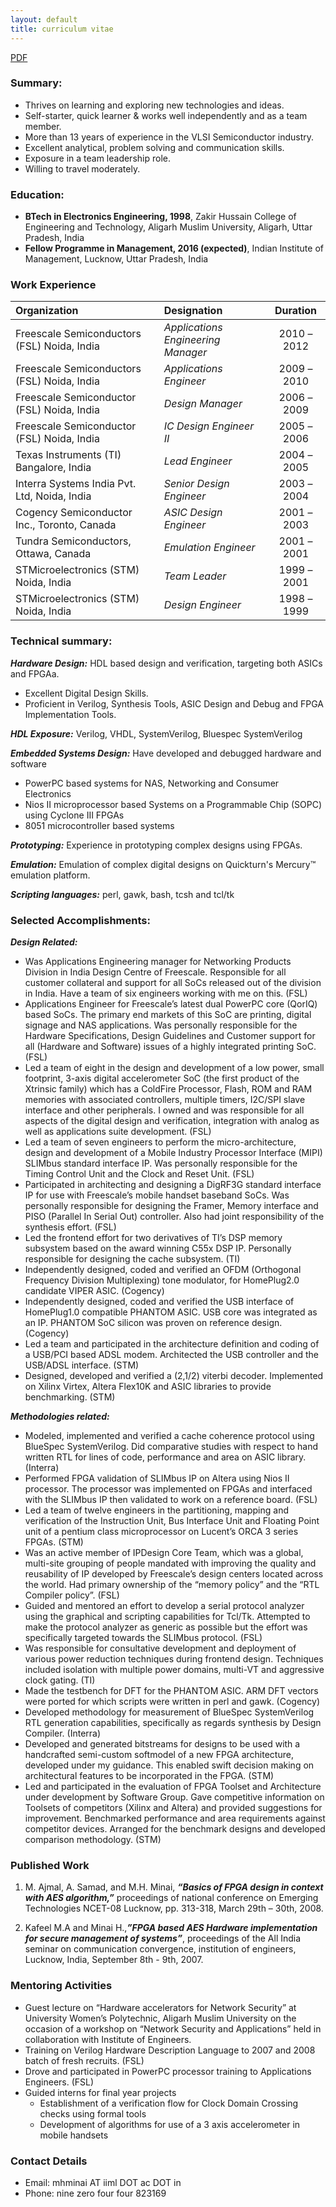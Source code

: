 ```yaml
---
layout: default
title: curriculum vitae
---
```


[PDF](/files/cv.pdf)

### Summary:

-   Thrives on learning and exploring new technologies and ideas.
-   Self-starter, quick learner & works well independently and as a team
    member.
-   More than 13 years of experience in the VLSI Semiconductor
    industry.
-   Excellent analytical, problem solving and communication skills.
-   Exposure in a team leadership role.
-   Willing to travel moderately.

### Education:

-   **BTech in Electronics Engineering, 1998**, Zakir Hussain College of Engineering and Technology, Aligarh Muslim University, Aligarh, Uttar Pradesh, India
-   **Fellow Programme in Management, 2016 (expected)**, Indian Institute of Management, Lucknow, Uttar Pradesh, India

### Work Experience

<div class="table-responsive">
  <table class="table table-hover">
  <thead>
    <tr>
      <th style="text-align: left">Organization</th>
      <th style="text-align: left">Designation</th>
      <th style="text-align: center">Duration</th>
    </tr>
  </thead>
  <tbody>
    <tr>
      <td style="text-align: left">Freescale Semiconductors (FSL) Noida, India</td>
      <td style="text-align: left"><em>Applications Engineering Manager</em></td>
      <td style="text-align: center">2010 – 2012</td>
    </tr>
    <tr>
      <td style="text-align: left">Freescale Semiconductors (FSL) Noida, India</td>
      <td style="text-align: left"><em>Applications Engineer</em></td>
      <td style="text-align: center">2009 – 2010</td>
    </tr>
    <tr>
      <td style="text-align: left">Freescale Semiconductor (FSL) Noida, India</td>
      <td style="text-align: left"><em>Design Manager</em></td>
      <td style="text-align: center">2006 – 2009</td>
    </tr>
    <tr>
      <td style="text-align: left">Freescale Semiconductor (FSL) Noida, India</td>
      <td style="text-align: left"><em>IC Design Engineer II</em></td>
      <td style="text-align: center">2005 – 2006</td>
    </tr>
    <tr>
      <td style="text-align: left">Texas Instruments (TI) Bangalore, India</td>
      <td style="text-align: left"><em>Lead Engineer</em></td>
      <td style="text-align: center">2004 – 2005</td>
    </tr>
    <tr>
      <td style="text-align: left">Interra Systems India Pvt. Ltd, Noida, India</td>
      <td style="text-align: left"><em>Senior Design Engineer</em></td>
      <td style="text-align: center">2003 – 2004</td>
    </tr>
    <tr>
      <td style="text-align: left">Cogency Semiconductor Inc., Toronto, Canada</td>
      <td style="text-align: left"><em>ASIC Design Engineer</em></td>
      <td style="text-align: center">2001 – 2003</td>
    </tr>
    <tr>
      <td style="text-align: left">Tundra Semiconductors, Ottawa, Canada</td>
      <td style="text-align: left"><em>Emulation Engineer</em></td>
      <td style="text-align: center">2001 – 2001</td>
    </tr>
    <tr>
      <td style="text-align: left">STMicroelectronics (STM) Noida, India</td>
      <td style="text-align: left"><em>Team Leader</em></td>
      <td style="text-align: center">1999 – 2001</td>
    </tr>
    <tr>
      <td style="text-align: left">STMicroelectronics (STM) Noida, India</td>
      <td style="text-align: left"><em>Design Engineer</em></td>
      <td style="text-align: center">1998 – 1999</td>
    </tr>
  </tbody>
  </table>
</div>

### Technical summary:

***Hardware Design:*** HDL based design and verification, targeting both ASICs and FPGAa.

-   Excellent Digital Design Skills.
-   Proficient in Verilog, Synthesis Tools, ASIC Design and Debug and FPGA Implementation Tools.

***HDL Exposure:*** Verilog, VHDL, SystemVerilog, Bluespec SystemVerilog

***Embedded Systems Design:*** Have developed and debugged hardware and software

-   PowerPC based systems for NAS, Networking and Consumer Electronics
-   Nios II microprocessor based Systems on a Programmable Chip (SOPC)
    using Cyclone III FPGAs
-   8051 microcontroller based systems

***Prototyping:*** Experience in prototyping complex designs using FPGAs.

***Emulation:*** Emulation of complex digital designs on Quickturn's Mercury™ emulation platform.

***Scripting languages:*** perl, gawk, bash, tcsh and tcl/tk


### Selected Accomplishments:

***Design Related:***

- Was Applications Engineering manager for Networking Products Division in India Design Centre of Freescale. Responsible for all customer collateral and support for all SoCs released out of the division in India. Have a team of six engineers working with me on this. (FSL)
- Applications Engineer for Freescale’s latest dual PowerPC core (QorIQ) based SoCs. The primary end markets of this SoC are printing, digital signage and NAS applications. Was personally responsible for the Hardware Specifications, Design Guidelines and Customer support for all (Hardware and Software) issues of a highly integrated printing SoC. (FSL)
- Led a team of eight in the design and development of a low power, small footprint, 3-axis digital accelerometer SoC (the first product of the Xtrinsic family) which has a ColdFire Processor, Flash, ROM and RAM memories with associated controllers, multiple timers, I2C/SPI slave interface and other peripherals. I owned and was responsible for all aspects of the digital design and verification, integration with analog as well as applications suite development. (FSL)
- Led a team of seven engineers to perform the micro-architecture, design and development of a Mobile Industry Processor Interface (MIPI) SLIMbus standard interface IP. Was personally responsible for the Timing Control Unit and the Clock and Reset Unit. (FSL)
- Participated in architecting and designing a DigRF3G standard interface IP for use with Freescale’s mobile handset baseband SoCs. Was personally responsible for designing the Framer, Memory interface and PISO (Parallel In Serial Out) controller. Also had joint responsibility of the synthesis effort. (FSL)
- Led the frontend effort for two derivatives of TI’s DSP memory subsystem based on the award winning C55x DSP IP. Personally responsible for designing the cache subsystem. (TI)
- Independently designed, coded and verified an OFDM (Orthogonal Frequency Division Multiplexing) tone modulator, for HomePlug2.0 candidate VIPER ASIC. (Cogency)
- Independently designed, coded and verified the USB interface of HomePlug1.0 compatible PHANTOM ASIC. USB core was integrated as an IP. PHANTOM SoC silicon was proven on reference design. (Cogency)
- Led a team and participated in the architecture definition and coding of a USB/PCI based ADSL modem. Architected the USB controller and the USB/ADSL interface. (STM)
- Designed, developed and verified a (2,1/2) viterbi decoder. Implemented on Xilinx Virtex, Altera Flex10K and ASIC libraries to provide benchmarking. (STM)

***Methodologies related:***

- Modeled, implemented and verified a cache coherence protocol using BlueSpec SystemVerilog. Did comparative studies with respect to hand written RTL for lines of code, performance and area on ASIC library. (Interra)
- Performed FPGA validation of SLIMbus IP on Altera using Nios II processor. The processor was implemented on FPGAs and interfaced with the SLIMbus IP then validated to work on a reference board. (FSL)
- Led a team of twelve engineers in the partitioning, mapping and verification of the Instruction Unit, Bus Interface Unit and Floating Point unit of a pentium class microprocessor on Lucent’s ORCA 3 series FPGAs. (STM)
- Was an active member of IPDesign Core Team, which was a global, multi-site grouping of people mandated with improving the quality and reusability of IP developed by Freescale’s design centers located across the world. Had primary ownership of the “memory policy” and the “RTL Compiler policy”. (FSL)
- Guided and mentored an effort to develop a serial protocol analyzer using the graphical and scripting capabilities for Tcl/Tk. Attempted to make the protocol analyzer as generic as possible but the effort was specifically targeted towards the SLIMbus protocol. (FSL)
- Was responsible for consultative development and deployment of various power reduction techniques during frontend design. Techniques included isolation with multiple power domains, multi-VT and aggressive clock gating. (TI)
- Made the testbench for DFT for the PHANTOM ASIC. ARM DFT vectors were ported for which scripts were written in perl and gawk. (Cogency)
- Developed methodology for measurement of BlueSpec SystemVerilog RTL generation capabilities, specifically as regards synthesis by Design Compiler. (Interra)
- Developed and generated bitstreams for designs to be used with a handcrafted semi-custom softmodel of a new FPGA architecture, developed under my guidance. This enabled swift decision making on architectural features to be incorporated in the FPGA. (STM)
- Led and participated in the evaluation of FPGA Toolset and Architecture under development by Software Group. Gave competitive information on Toolsets of competitors (Xilinx and Altera) and provided suggestions for improvement. Benchmarked performance and area requirements against competitor devices. Arranged for the benchmark designs and developed comparison methodology. (STM)

### Published Work

1.  M. Ajmal, A. Samad, and M.H. Minai, ***“Basics of FPGA design in context with AES algorithm,”*** proceedings of national conference on Emerging Technologies NCET-08 Lucknow, pp. 313-318, March 29th – 30th, 2008.

2.  Kafeel M.A and Minai H.,***”FPGA based AES Hardware implementation for secure management of systems”***, proceedings of the All India seminar on communication convergence, institution of engineers, Lucknow, India, September 8th - 9th, 2007.

### Mentoring Activities

- Guest lecture on “Hardware accelerators for Network Security” at University Women’s Polytechnic, Aligarh Muslim University on the occasion of a workshop on “Network Security and Applications” held in collaboration with Institute of Engineers.
- Training on Verilog Hardware Description Language to 2007 and 2008 batch of fresh recruits. (FSL)
- Drove and participated in PowerPC processor training to Applications Engineers. (FSL)
- Guided interns for final year projects
    -   Establishment of a verification flow for Clock Domain Crossing checks using formal tools
    -   Development of algorithms for use of a 3 axis accelerometer in mobile handsets

### Contact Details

- Email: mhminai AT iiml DOT ac DOT in
- Phone: nine zero four four 823169


